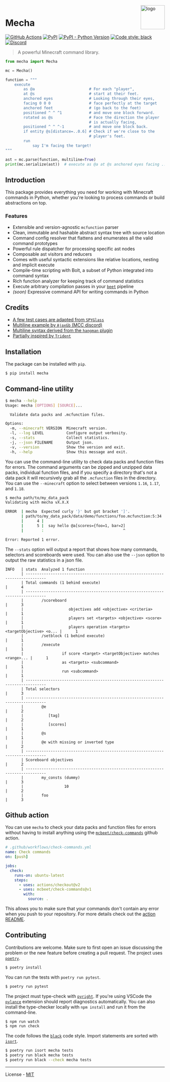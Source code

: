 <img align="right" src="https://raw.githubusercontent.com/mcbeet/mecha/main/logo.png" alt="logo" width="76">

# Mecha

[![GitHub Actions](https://github.com/mcbeet/mecha/workflows/CI/badge.svg)](https://github.com/mcbeet/mecha/actions)
[![PyPI](https://img.shields.io/pypi/v/mecha.svg)](https://pypi.org/project/mecha/)
[![PyPI - Python Version](https://img.shields.io/pypi/pyversions/mecha.svg)](https://pypi.org/project/mecha/)
[![Code style: black](https://img.shields.io/badge/code%20style-black-000000.svg)](https://github.com/ambv/black)
[![Discord](https://img.shields.io/discord/900530660677156924?color=7289DA&label=discord&logo=discord&logoColor=fff)](https://discord.gg/98MdSGMm8j)

> A powerful Minecraft command library.

```python
from mecha import Mecha

mc = Mecha()

function = """
    execute
        as @a                        # For each "player",
        at @s                        # start at their feet.
        anchored eyes                # Looking through their eyes,
        facing 0 0 0                 # face perfectly at the target
        anchored feet                # (go back to the feet)
        positioned ^ ^ ^1            # and move one block forward.
        rotated as @s                # Face the direction the player
                                     # is actually facing,
        positioned ^ ^ ^-1           # and move one block back.
        if entity @s[distance=..0.6] # Check if we're close to the
                                     # player's feet.
        run
            say I'm facing the target!
"""

ast = mc.parse(function, multiline=True)
print(mc.serialize(ast))  # execute as @a at @s anchored eyes facing ...
```

## Introduction

This package provides everything you need for working with Minecraft commands in Python, whether you're looking to process commands or build abstractions on top.

### Features

- Extensible and version-agnostic `mcfunction` parser
- Clean, immutable and hashable abstract syntax tree with source location
- Command config resolver that flattens and enumerates all the valid command prototypes
- Powerful rule dispatcher for processing specific ast nodes
- Composable ast visitors and reducers
- Comes with useful syntactic extensions like relative locations, nesting and implicit execute
- Compile-time scripting with Bolt, a subset of Python integrated into command syntax
- Rich function analyzer for keeping track of command statistics
- Execute arbitrary compilation passes in your [`beet`](https://github.com/mcbeet/beet) pipeline
- _(soon)_ Expressive command API for writing commands in Python

## Credits

- [A few test cases are adapted from `SPYGlass`](https://github.com/SPYGlassMC/SPYGlass)
- [Multiline example by `AjaxGb` (MCC discord)](https://discord.com/channels/154777837382008833/157097006500806656/539318174466703361)
- [Multiline syntax derived from the `hangman` plugin](https://github.com/mcbeet/beet/blob/main/beet/contrib/hangman.py)
- [Partially inspired by `Trident`](https://energyxxer.com/trident/)

## Installation

The package can be installed with `pip`.

```bash
$ pip install mecha
```

## Command-line utility

```bash
$ mecha --help
Usage: mecha [OPTIONS] [SOURCE]...

  Validate data packs and .mcfunction files.

Options:
  -m, --minecraft VERSION  Minecraft version.
  -l, --log LEVEL          Configure output verbosity.
  -s, --stats              Collect statistics.
  -j, --json FILENAME      Output json.
  -v, --version            Show the version and exit.
  -h, --help               Show this message and exit.
```

You can use the command-line utility to check data packs and function files for errors. The command arguments can be zipped and unzipped data packs, individual function files, and if you specify a directory that's not a data pack it will recursively grab all the `.mcfunction` files in the directory. You can use the `--minecraft` option to select between versions `1.16`, `1.17`, and `1.18`.

```bash
$ mecha path/to/my_data_pack
Validating with mecha vX.X.X

ERROR  | mecha  Expected curly '}' but got bracket ']'.
       | path/to/my_data_pack/data/demo/functions/foo.mcfunction:5:34
       |      4 |
       |      5 |  say hello @a[scores={foo=1, bar=2]
       |        :                                   ^

Error: Reported 1 error.
```

The `--stats` option will output a report that shows how many commands, selectors and scoreboards were used. You can also use the `--json` option to output the raw statistics in a json file.

```
INFO   | stats  Analyzed 1 function
       | -------------------------------------------------------------------------------
       | Total commands (1 behind execute)                                      |      4
       | -------------------------------------------------------------------------------
       |        /scoreboard                                                     |      3
       |                    objectives add <objective> <criteria>               |      1
       |                    players set <targets> <objective> <score>           |      1
       |                    players operation <targets> <targetObjective> <o... |      1
       |        /setblock (1 behind execute)                                    |      1
       |        /execute                                                        |      1
       |                 if score <target> <targetObjective> matches <range>... |      1
       |                 as <targets> <subcommand>                              |      1
       |                 run <subcommand>                                       |      1
       | -------------------------------------------------------------------------------
       | Total selectors                                                        |      3
       | -------------------------------------------------------------------------------
       |        @e                                                              |      2
       |           [tag]                                                        |      2
       |           [scores]                                                     |      1
       |        @s                                                              |      1
       |        @e with missing or inverted type                                |      2
       | -------------------------------------------------------------------------------
       | Scoreboard objectives                                                  |      2
       | -------------------------------------------------------------------------------
       |        my_consts (dummy)                                               |      3
       |                  10                                                    |      2
       |        foo                                                             |      3
```

## Github action

You can use `mecha` to check your data packs and function files for errors without having to install anything using the [`mcbeet/check-commands`](https://github.com/mcbeet/check-commands) github action.

```yml
# .github/workflows/check-commands.yml
name: Check commands
on: [push]

jobs:
  check:
    runs-on: ubuntu-latest
    steps:
      - uses: actions/checkout@v2
      - uses: mcbeet/check-commands@v1
        with:
          source: .
```

This allows you to make sure that your commands don't contain any error when you push to your repository. For more details check out the [action README](https://github.com/mcbeet/check-commands#usage).

## Contributing

Contributions are welcome. Make sure to first open an issue discussing the problem or the new feature before creating a pull request. The project uses [`poetry`](https://python-poetry.org/).

```bash
$ poetry install
```

You can run the tests with `poetry run pytest`.

```bash
$ poetry run pytest
```

The project must type-check with [`pyright`](https://github.com/microsoft/pyright). If you're using VSCode the [`pylance`](https://marketplace.visualstudio.com/items?itemName=ms-python.vscode-pylance) extension should report diagnostics automatically. You can also install the type-checker locally with `npm install` and run it from the command-line.

```bash
$ npm run watch
$ npm run check
```

The code follows the [`black`](https://github.com/psf/black) code style. Import statements are sorted with [`isort`](https://pycqa.github.io/isort/).

```bash
$ poetry run isort mecha tests
$ poetry run black mecha tests
$ poetry run black --check mecha tests
```

---

License - [MIT](https://github.com/mcbeet/mecha/blob/main/LICENSE)
